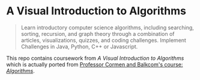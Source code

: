 # A Visual Introduction to Algorithms

> Learn introductory computer science algorithms, including searching, sorting, recursion, and graph theory through a combination of articles, visualizations, quizzes, and coding challenges. Implement Challenges in Java, Python, C++ or Javascript.

This repo contains coursework from _A Visual Introduction to Algorithms_ which is actually ported from [Professor Cormen and Balkcom's course: _Algorithms_](https://www.khanacademy.org/computing/computer-science/algorithms).
